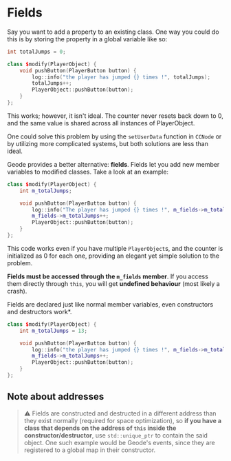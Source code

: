 # Fields

Say you want to add a property to an existing class. One way you could do this is by storing the property in a global variable like so:

```cpp
int totalJumps = 0;

class $modify(PlayerObject) {
    void pushButton(PlayerButton button) {
        log::info("the player has jumped {} times !", totalJumps);
        totalJumps++;
        PlayerObject::pushButton(button);
    }
};
```

This works; however, it isn't ideal. The counter never resets back down to 0, and the same value is shared across all instances of PlayerObject.

One could solve this problem by using the `setUserData` function in `CCNode` or by utilizing more complicated systems, but both solutions are less than ideal.

Geode provides a better alternative: **fields**. Fields let you add new member variables to modified classes. Take a look at an example:

```cpp
class $modify(PlayerObject) {
    int m_totalJumps;

    void pushButton(PlayerButton button) {
        log::info("The player has jumped {} times !", m_fields->m_totalJumps);
        m_fields->m_totalJumps++;
        PlayerObject::pushButton(button);
    }
};
```

This code works even if you have multiple `PlayerObject`s, and the counter is initialized as 0 for each one, providing an elegant yet simple solution to the problem.

**Fields must be accessed through the `m_fields` member**. If you access them directly through `this`, you will get **undefined behaviour** (most likely a crash).

Fields are declared just like normal member variables, even constructors and destructors work\*. 

```cpp
class $modify(PlayerObject) {
    int m_totalJumps = 13;

    void pushButton(PlayerButton button) {
        log::info("the player has jumped {} times !", m_fields->m_totalJumps);
        m_fields->m_totalJumps++;
        PlayerObject::pushButton(button);
    }
};
```

## Note about addresses

> :warning: Fields are constructed and destructed in a different address than they exist normally (required for space optimization), so **if you have a class that depends on the address of `this` inside the constructor/destructor**, use `std::unique_ptr` to contain the said object. One such example would be Geode's events, since they are registered to a global map in their constructor.


